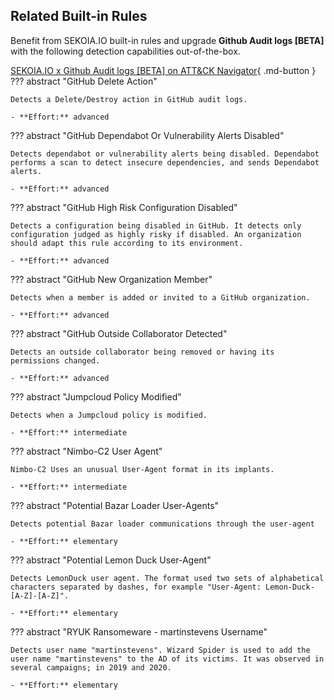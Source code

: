 ## Related Built-in Rules

Benefit from SEKOIA.IO built-in rules and upgrade **Github Audit logs [BETA]** with the following detection capabilities out-of-the-box.

[SEKOIA.IO x Github Audit logs [BETA] on ATT&CK Navigator](https://mitre-attack.github.io/attack-navigator/#layerURL=https%3A%2F%2Fraw.githubusercontent.com%2FSEKOIA-IO%2Fdocumentation%2Fmain%2F_shared_content%2Foperations_center%2Fdetection%2Fgenerated%2Fattack_80de6ccb-7246-40de-bcbb-bc830118c1f9_do_not_edit_manually.json){ .md-button }
??? abstract "GitHub Delete Action"
    
    Detects a Delete/Destroy action in GitHub audit logs.
    
    - **Effort:** advanced

??? abstract "GitHub Dependabot Or Vulnerability Alerts Disabled"
    
    Detects dependabot or vulnerability alerts being disabled. Dependabot performs a scan to detect insecure dependencies, and sends Dependabot alerts.
    
    - **Effort:** advanced

??? abstract "GitHub High Risk Configuration Disabled"
    
    Detects a configuration being disabled in GitHub. It detects only configuration judged as highly risky if disabled. An organization should adapt this rule according to its environment.
    
    - **Effort:** advanced

??? abstract "GitHub New Organization Member"
    
    Detects when a member is added or invited to a GitHub organization.
    
    - **Effort:** advanced

??? abstract "GitHub Outside Collaborator Detected"
    
    Detects an outside collaborator being removed or having its permissions changed.
    
    - **Effort:** advanced

??? abstract "Jumpcloud Policy Modified"
    
    Detects when a Jumpcloud policy is modified.
    
    - **Effort:** intermediate

??? abstract "Nimbo-C2 User Agent"
    
    Nimbo-C2 Uses an unusual User-Agent format in its implants.
    
    - **Effort:** intermediate

??? abstract "Potential Bazar Loader User-Agents"
    
    Detects potential Bazar loader communications through the user-agent
    
    - **Effort:** elementary

??? abstract "Potential Lemon Duck User-Agent"
    
    Detects LemonDuck user agent. The format used two sets of alphabetical characters separated by dashes, for example "User-Agent: Lemon-Duck-[A-Z]-[A-Z]".
    
    - **Effort:** elementary

??? abstract "RYUK Ransomeware - martinstevens Username"
    
    Detects user name "martinstevens". Wizard Spider is used to add the user name "martinstevens" to the AD of its victims. It was observed in several campaigns; in 2019 and 2020.
    
    - **Effort:** elementary
